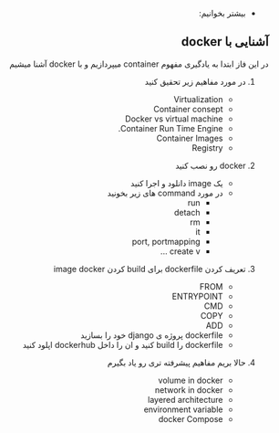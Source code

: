 <div dir="rtl" align='right'>

- بیشتر بخوانیم:
 
 ## آشنایی با docker
  
در این فاز ابتدا به یادگیری مفهوم container میپردازیم و با docker  آشنا میشیم

1. در مورد مفاهیم زیر تحقیق کنید
    - Virtualization
    - Container consept
    - Docker vs virtual machine
    - Container Run Time Engine.
    - Container Images
    - Registry

1. docker  رو نصب کنید
    - یک image دانلود و اجرا کنید
    - در مورد command های زیر بخونید
        - run
        - detach
        - rm
        - it
        - port, portmapping
        - create v ...


1. تعریف کردن dockerfile برای build کردن  image docker
    - FROM
    - ENTRYPOINT
    - CMD
    - COPY
    - ADD
    - dockerfile پروژه ی django خود را بسازید
    - dockerfile را build کنید و ان را داخل dockerhub اپلود کنید


1. حالا بریم مفاهیم پیشرفته تری رو یاد بگیرم
    - volume in docker
    - network in docker
    - layered architecture
    - environment variable
    - docker Compose



</div>
